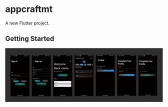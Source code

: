 # appcraftmt

A new Flutter project.

## Getting Started

![Create Profile](https://github.com/4ayyappadasks/appcraft/blob/aed6af480ce5b74bf47817763df96fac1bbaef62/gitimg/gitmainimg.png)

